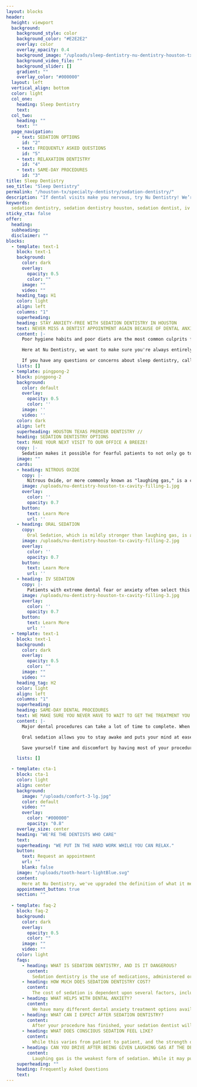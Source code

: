 ```yaml
---
layout: blocks
header:
  height: viewport
  background:
    background_style: color
    background_color: "#E2E2E2"
    overlay: color
    overlay_opacity: 0.4
    background_image: "/uploads/sleep-dentistry-nu-dentistry-houston-tx-hero.jpg"
    background_video_file: ""
    background_slider: []
    gradient: ""
    overlay_color: "#000000"
  layout: left
  vertical_align: bottom
  color: light
  col_one:
    heading: Sleep Dentistry 
    text: 
  col_two:
    heading: ""
    text: ""
  page_navigation:
    - text: SEDATION OPTIONS
      id: "2"
    - text: FREQUENTLY ASKED QUESTIONS
      id: "5"
    - text: RELAXATION DENTISTRY
      id: "4"
    - text: SAME-DAY PROCEDURES
      id: "3"      
title: Sleep Dentistry
seo_title: "Sleep Dentistry"
permalink: "/houston-tx/specialty-dentistry/sedation-dentistry/"
description: "If dental visits make you nervous, try Nu Dentistry! We’re experts in sedation dentistry in Houston, TX, and we guarantee you’re always comfortable in the de..."
keywords:
  sedation dentistry, sedation dentistry houston, sedation dentist, iv sedation dentistry, oral sedation, conscious sedation, what is sedation dentistry, sedat...
sticky_cta: false
offer:
  heading: 
  subheading: 
  disclaimer: ""
blocks:
  - template: text-1
    block: text-1
    background:
      color: dark
      overlay:
        opacity: 0.5
        color: ""
      image: ""
      video: ""
    heading_tag: H1
    color: light
    align: left
    columns: "1"
    superheading: 
    heading: STAY ANXIETY-FREE WITH SEDATION DENTISTRY IN HOUSTON
    text: NEVER MISS A DENTIST APPOINTMENT AGAIN BECAUSE OF DENTAL ANXIETY!
    content: |-
      Poor hygiene habits and poor diets are the most common culprits for cavities and decay. However, there is a secret villain causing toothaches and oral problems around the world: dental phobia. Fear of the dentist has led too many patients to avoid their dental cleanings and exams — a big and costly mistake. Avoiding the dentist can lead to dental problems that otherwise would have been easily treatable. However, our dentists are here to help you conquer your fear and make visits to our office simple and painless.

      Here at Nu Dentistry, we want to make sure you're always entirely at ease when receiving the care you need. For those who want more than general anesthesia to feel reassured about their treatment, we offer a wide selection of both conscious and unconscious sedation options available upon request. We always want our patients to have the best dental experience possible. Let our dental team ease your fears in our calm and safe dental office. Going to the dental office without fear will completely change your life and get your dental health back on track. 

      If you have any questions or concerns about sleep dentistry, call our office at (832) 916-4144, and we'll be happy to answer.
    lists: []
  - template: pingpong-2
    block: pingpong-2
    background:
      color: default
      overlay:
        opacity: 0.5
        color: ''
      image: ''
      video: ''
    color: dark
    align: left
    superheading: HOUSTON TEXAS PREMIER DENTISTRY //
    heading: SEDATION DENTISTRY OPTIONS
    text: MAKE YOUR NEXT VISIT TO OUR OFFICE A BREEZE!
    copy: |- 
      Sedation makes it possible for fearful patients to not only go to the dentist but to undergo any procedures they may have otherwise put off. No matter what type of treatment you need, sedation dentistry can help alleviate your excessive worries. We offer multiple sedation techniques to help calm your anxieties and make your trip to the dentist stress- and pain-free. Your safety is our #1 priority. Before offering any dental sedation, we will thoroughly review your medical history. We want to make sure that your dental anxiety treatment option will be safe for you. Our team will monitor you throughout your procedure to ensure that everything runs smoothly. Give us a call today so that we can help you decide which sedation treatment is best for you. Our sedation options include:
    image: ""
    cards:
    - heading: NITROUS OXIDE
      copy: |-
        Nitrous Oxide, or more commonly known as "laughing gas," is a colorless, sweet-smelling gas administered through a mask to help patients of all needs and ages relax. It has a euphoric effect and will not put you to sleep. This option is great for patients who are nervous during dental cleaning appointments.
      image: /uploads/nu-dentistry-houston-tx-cavity-filling-1.jpg
      overlay:
        color: ''
        opacity: 0.7
      button:
        text: Learn More
        url: ''
    - heading: ORAL SEDATION
      copy: 
        Oral Sedation, which is mildly stronger than laughing gas, is administered in pill form. Your pill should be taken around an hour before treatment so that it fully kicks in during your procedure. Oral sedation is a conscious sedation method. However, it may make you feel tired and relaxed enough to fall asleep naturally in the dental chair. You will be able to communicate with your sedation dentist, though you may not remember much of your treatment.
      image: /uploads/nu-dentistry-houston-tx-cavity-filling-2.jpg
      overlay:
        color: ''
        opacity: 0.7
      button:
        text: Learn More
        url: ''
    - heading: IV SEDATION
      copy: |-
        Patients with extreme dental fear or anxiety often select this option. IV Sedation is also an excellent option for those who would like multiple procedures performed in a single day, such as multiple extractions, implants, or root canals. It is given intravenously to offer a maximum level of relaxation. There are two levels of IV sedation: "twilight" and "deep" sedation. Twilight sedation leaves patients awake, though somewhat loopy, and likely to fall asleep. Deep sedation is a form of unconscious sedation.
      image: /uploads/nu-dentistry-houston-tx-cavity-filling-3.jpg
      overlay:
        color: ''
        opacity: 0.7
      button:
        text: Learn More
        url: ''
  - template: text-1
    block: text-1
    background:
      color: dark
      overlay:
        opacity: 0.5
        color: ""
      image: ""
      video: ""
    heading_tag: H2
    color: light
    align: left
    columns: "1"
    superheading: 
    heading: SAME-DAY DENTAL PROCEDURES
    text: WE MAKE SURE YOU NEVER HAVE TO WAIT TO GET THE TREATMENT YOU NEED.
    content: |-
      Major dental procedures can take a lot of time to complete. When multiple treatments are needed, it can take way too much time to get them done separately. However, sedation dentistry allows you to comfortably get a brand new smile in a single visit with same-day dental procedures.

      Oral sedation allows you to stay awake and puts your mind at ease throughout your procedures. For patients who prefer it, we can use IV sedation to keep you asleep throughout your procedures. Your time with us will be over before you know it! Our sedation dentists can help you decide which method is right for your needs.

      Save yourself time and discomfort by having most of your procedures finished in a single appointment! With sedation dentistry, we can make your time in our office as efficient as possible without putting a strain on your daily life. If you're ready to schedule your treatments, call our office at **(832) 916-4144** today!

    lists: []

  - template: cta-1
    block: cta-1
    color: light
    align: center
    background:
      image: "/uploads/comfort-3-lg.jpg"
      color: default
      video: ""
      overlay:
        color: "#000000"
        opacity: "0.8"
    overlay_size: center
    heading: "WE'RE THE DENTISTS WHO CARE"
    text: 
    superheading: "WE PUT IN THE HARD WORK WHILE YOU CAN RELAX."
    button:
      text: Request an appointment
      url: ""
      blank: false
    image: "/uploads/tooth-heart-lightBlue.svg"
    content:
      Here at Nu Dentistry, we've upgraded the definition of what it means to care for our patients. Our friendly, gentle dentists are here to ensure you are always relaxed and ready for your treatment. Whether you're coming in for a routine cleaning or you're having major dental work done, we do our best to put you at ease. From our entertainment choices, including Netflix and Hulu available on our suites' televisions, to our sedation options, we want you to be fully satisfied in mind and body, during your time with us.
    appointment_button: true
    section: ""
    
  - template: faq-2
    block: faq-2
    background:
      color: dark
      overlay:
        opacity: 0.5
        color: ""
      image: ""
      video: ""
    color: light
    faqs:
      - heading: WHAT IS SEDATION DENTISTRY, AND IS IT DANGEROUS?
        content:
          Sedation dentistry is the use of medications, administered orally, by gas, or through IV to relax patients and remove discomfort during treatment. It is often used for people with acute dental anxiety and during intensive procedures, such as tooth extractions and implants. All of our sedation dentists are trained to use sedation safely. We always check your history to ensure that sedation is the right choice for you before moving forward.
      - heading: HOW MUCH DOES SEDATION DENTISTRY COST?
        content:
          The cost of sedation is dependent upon several factors, including which type will be used and for how long. IV sedation, for example, is priced at an hourly rate while others are only a flat fee.
      - heading: WHAT HELPS WITH DENTAL ANXIETY?
        content:
          We have many different dental anxiety treatment options available at Nu Dentistry. We have sedation options that ease your mind and body. We have also put time and effort into making sure our office is peaceful and relaxing. Each suite is outfitted with televisions and wireless headphones to help put you in the right mental headspace to forget your treatment and relax.
      - heading: WHAT CAN I EXPECT AFTER SEDATION DENTISTRY?
        content:
          After your procedure has finished, your sedation dentist will let you go home. However, you will not be able to drive yourself or operate any other machinery for at least 12 hours. Expect your coordination, perception, judgment, and memory to be skewed. We recommend that you stay at home until the effects fully pass, usually by the end of the day.
      - heading: WHAT DOES CONSCIOUS SEDATION FEEL LIKE?
        content:
          While this varies from patient to patient, and the strength of the sedation method, most people feel drowsy or relaxed as their stress and anxiety melt away. You might also experience a tingling or heaviness throughout your body. With nitrous oxide, you might start smiling or laughing for no particular reason.
      - heading: CAN YOU DRIVE AFTER BEING GIVEN LAUGHING GAS AT THE DENTIST?
        content:
          Laughing gas is the weakest form of sedation. While it may put you in a dreamlike, euphoric state, it wears off within minutes, and you return quickly to lucidity without any adverse effects or drowsiness. By the time you leave our office, you'll be perfectly safe to drive yourself home or to work.
    superheading: ""
    heading: Frequently Asked Questions
    text: 
---
```

